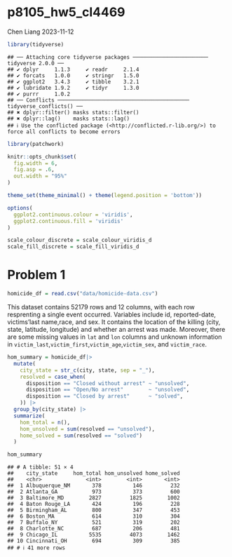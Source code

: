 p8105_hw5_cl4469
================
Chen Liang
2023-11-12

``` r
library(tidyverse)
```

    ## ── Attaching core tidyverse packages ──────────────────────── tidyverse 2.0.0 ──
    ## ✔ dplyr     1.1.3     ✔ readr     2.1.4
    ## ✔ forcats   1.0.0     ✔ stringr   1.5.0
    ## ✔ ggplot2   3.4.3     ✔ tibble    3.2.1
    ## ✔ lubridate 1.9.2     ✔ tidyr     1.3.0
    ## ✔ purrr     1.0.2     
    ## ── Conflicts ────────────────────────────────────────── tidyverse_conflicts() ──
    ## ✖ dplyr::filter() masks stats::filter()
    ## ✖ dplyr::lag()    masks stats::lag()
    ## ℹ Use the conflicted package (<http://conflicted.r-lib.org/>) to force all conflicts to become errors

``` r
library(patchwork)

knitr::opts_chunk$set(
  fig.width = 6,
  fig.asp = .6,
  out.width = "95%"
)

theme_set(theme_minimal() + theme(legend.position = 'bottom'))

options(
  ggplot2.continuous.colour = 'viridis',
  ggplot2.continuous.fill = 'viridis'
)

scale_colour_discrete = scale_colour_viridis_d
scale_fill_discrete = scale_fill_viridis_d
```

# Problem 1

``` r
homicide_df = read.csv("data/homicide-data.csv")
```

This dataset contains 52179 rows and 12 columns, with each row
resprenting a single event occurred. Variables include id,
reported-date, victims’last name,race, and sex. It contains the location
of the killing (city, state, latitude, longitude) and whether an arrest
was made. Moreover, there are some missing values in `lat` and `lon`
columns and unknown information in
`victim_last`,`victim_first`,`victim_age`,`victim_sex`, and
`victim_race`.

``` r
hom_summary = homicide_df|>
  mutate(
    city_state = str_c(city, state, sep = "_"),
    resolved = case_when(
      disposition == "Closed without arrest" ~ "unsolved",
      disposition == "Open/No arrest"        ~ "unsolved",
      disposition == "Closed by arrest"      ~ "solved",
    )) |>
  group_by(city_state) |>
  summarize(
    hom_total = n(),
    hom_unsolved = sum(resolved == "unsolved"),
    home_solved = sum(resolved == "solved")
  )

hom_summary
```

    ## # A tibble: 51 × 4
    ##    city_state     hom_total hom_unsolved home_solved
    ##    <chr>              <int>        <int>       <int>
    ##  1 Albuquerque_NM       378          146         232
    ##  2 Atlanta_GA           973          373         600
    ##  3 Baltimore_MD        2827         1825        1002
    ##  4 Baton Rouge_LA       424          196         228
    ##  5 Birmingham_AL        800          347         453
    ##  6 Boston_MA            614          310         304
    ##  7 Buffalo_NY           521          319         202
    ##  8 Charlotte_NC         687          206         481
    ##  9 Chicago_IL          5535         4073        1462
    ## 10 Cincinnati_OH        694          309         385
    ## # ℹ 41 more rows
